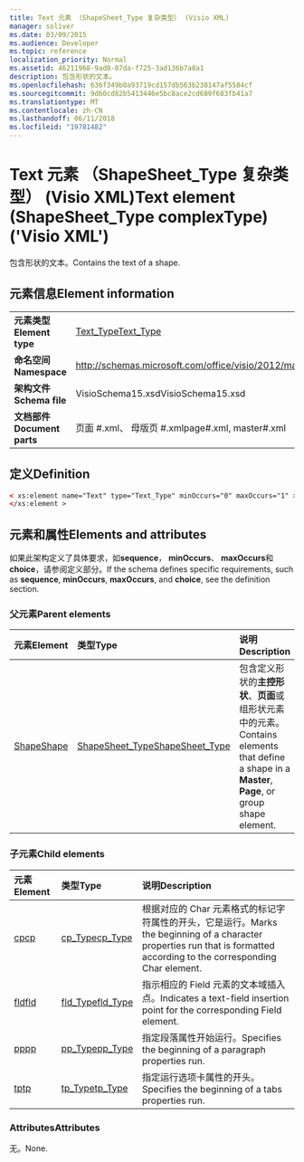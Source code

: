 ```yaml
---
title: Text 元素 （ShapeSheet_Type 复杂类型） (Visio XML)
manager: soliver
ms.date: 03/09/2015
ms.audience: Developer
ms.topic: reference
localization_priority: Normal
ms.assetid: 46211968-9ad8-07da-f725-3ad136b7a8a1
description: 包含形状的文本。
ms.openlocfilehash: 636f349b0a93719cd157db563b238147af5584cf
ms.sourcegitcommit: 9d60cd82b5413446e5bc8ace2cd689f683fb41a7
ms.translationtype: MT
ms.contentlocale: zh-CN
ms.lasthandoff: 06/11/2018
ms.locfileid: "19781482"
---
```

# <a name="text-element-shapesheettype-complextype-visio-xml"></a><span data-ttu-id="d1acd-103">Text 元素 （ShapeSheet_Type 复杂类型） (Visio XML)</span><span class="sxs-lookup"><span data-stu-id="d1acd-103">Text element (ShapeSheet_Type complexType) ('Visio XML')</span></span>

<span data-ttu-id="d1acd-104">包含形状的文本。</span><span class="sxs-lookup"><span data-stu-id="d1acd-104">Contains the text of a shape.</span></span>
  
## <a name="element-information"></a><span data-ttu-id="d1acd-105">元素信息</span><span class="sxs-lookup"><span data-stu-id="d1acd-105">Element information</span></span>

|||
|:-----|:-----|
|<span data-ttu-id="d1acd-106">**元素类型**</span><span class="sxs-lookup"><span data-stu-id="d1acd-106">**Element type**</span></span> <br/> |[<span data-ttu-id="d1acd-107">Text_Type</span><span class="sxs-lookup"><span data-stu-id="d1acd-107">Text_Type</span></span>](text_type-complextypevisio-xml.md) <br/> |
|<span data-ttu-id="d1acd-108">**命名空间**</span><span class="sxs-lookup"><span data-stu-id="d1acd-108">**Namespace**</span></span> <br/> |http://schemas.microsoft.com/office/visio/2012/main  <br/> |
|<span data-ttu-id="d1acd-109">**架构文件**</span><span class="sxs-lookup"><span data-stu-id="d1acd-109">**Schema file**</span></span> <br/> |<span data-ttu-id="d1acd-110">VisioSchema15.xsd</span><span class="sxs-lookup"><span data-stu-id="d1acd-110">VisioSchema15.xsd</span></span>  <br/> |
|<span data-ttu-id="d1acd-111">**文档部件**</span><span class="sxs-lookup"><span data-stu-id="d1acd-111">**Document parts**</span></span> <br/> |<span data-ttu-id="d1acd-112">页面 #.xml、 母版页 #.xml</span><span class="sxs-lookup"><span data-stu-id="d1acd-112">page#.xml, master#.xml</span></span>  <br/> |
   
## <a name="definition"></a><span data-ttu-id="d1acd-113">定义</span><span class="sxs-lookup"><span data-stu-id="d1acd-113">Definition</span></span>

```XML
< xs:element name="Text" type="Text_Type" minOccurs="0" maxOccurs="1" >
</xs:element >
```

## <a name="elements-and-attributes"></a><span data-ttu-id="d1acd-114">元素和属性</span><span class="sxs-lookup"><span data-stu-id="d1acd-114">Elements and attributes</span></span>

<span data-ttu-id="d1acd-115">如果此架构定义了具体要求，如**sequence**， **minOccurs**、 **maxOccurs**和**choice**，请参阅定义部分。</span><span class="sxs-lookup"><span data-stu-id="d1acd-115">If the schema defines specific requirements, such as **sequence**, **minOccurs**, **maxOccurs**, and **choice**, see the definition section.</span></span> 
  
### <a name="parent-elements"></a><span data-ttu-id="d1acd-116">父元素</span><span class="sxs-lookup"><span data-stu-id="d1acd-116">Parent elements</span></span>

|<span data-ttu-id="d1acd-117">**元素**</span><span class="sxs-lookup"><span data-stu-id="d1acd-117">**Element**</span></span>|<span data-ttu-id="d1acd-118">**类型**</span><span class="sxs-lookup"><span data-stu-id="d1acd-118">**Type**</span></span>|<span data-ttu-id="d1acd-119">**说明**</span><span class="sxs-lookup"><span data-stu-id="d1acd-119">**Description**</span></span>|
|:-----|:-----|:-----|
|[<span data-ttu-id="d1acd-120">Shape</span><span class="sxs-lookup"><span data-stu-id="d1acd-120">Shape</span></span>](shape-element-shapes_type-complextypevisio-xml.md) <br/> |[<span data-ttu-id="d1acd-121">ShapeSheet_Type</span><span class="sxs-lookup"><span data-stu-id="d1acd-121">ShapeSheet_Type</span></span>](shapesheet_type-complextypevisio-xml.md) <br/> |<span data-ttu-id="d1acd-122">包含定义形状的**主控形状**、**页面**或组形状元素中的元素。</span><span class="sxs-lookup"><span data-stu-id="d1acd-122">Contains elements that define a shape in a **Master**, **Page**, or group shape element.</span></span>  <br/> |
   
### <a name="child-elements"></a><span data-ttu-id="d1acd-123">子元素</span><span class="sxs-lookup"><span data-stu-id="d1acd-123">Child elements</span></span>

|<span data-ttu-id="d1acd-124">**元素**</span><span class="sxs-lookup"><span data-stu-id="d1acd-124">**Element**</span></span>|<span data-ttu-id="d1acd-125">**类型**</span><span class="sxs-lookup"><span data-stu-id="d1acd-125">**Type**</span></span>|<span data-ttu-id="d1acd-126">**说明**</span><span class="sxs-lookup"><span data-stu-id="d1acd-126">**Description**</span></span>|
|:-----|:-----|:-----|
|[<span data-ttu-id="d1acd-127">cp</span><span class="sxs-lookup"><span data-stu-id="d1acd-127">cp</span></span>](cp-element-text_type-complextypevisio-xml.md) <br/> |[<span data-ttu-id="d1acd-128">cp_Type</span><span class="sxs-lookup"><span data-stu-id="d1acd-128">cp_Type</span></span>](cp_type-complextypevisio-xml.md) <br/> |<span data-ttu-id="d1acd-129">根据对应的 Char 元素格式的标记字符属性的开头，它是运行。</span><span class="sxs-lookup"><span data-stu-id="d1acd-129">Marks the beginning of a character properties run that is formatted according to the corresponding Char element.</span></span>  <br/> |
|[<span data-ttu-id="d1acd-130">fld</span><span class="sxs-lookup"><span data-stu-id="d1acd-130">fld</span></span>](fld-element-text_type-complextypevisio-xml.md) <br/> |[<span data-ttu-id="d1acd-131">fld_Type</span><span class="sxs-lookup"><span data-stu-id="d1acd-131">fld_Type</span></span>](fld_type-complextypevisio-xml.md) <br/> |<span data-ttu-id="d1acd-132">指示相应的 Field 元素的文本域插入点。</span><span class="sxs-lookup"><span data-stu-id="d1acd-132">Indicates a text-field insertion point for the corresponding Field element.</span></span>  <br/> |
|[<span data-ttu-id="d1acd-133">pp</span><span class="sxs-lookup"><span data-stu-id="d1acd-133">pp</span></span>](pp-element-text_type-complextypevisio-xml.md) <br/> |[<span data-ttu-id="d1acd-134">pp_Type</span><span class="sxs-lookup"><span data-stu-id="d1acd-134">pp_Type</span></span>](pp_type-complextypevisio-xml.md) <br/> |<span data-ttu-id="d1acd-135">指定段落属性开始运行。</span><span class="sxs-lookup"><span data-stu-id="d1acd-135">Specifies the beginning of a paragraph properties run.</span></span>  <br/> |
|[<span data-ttu-id="d1acd-136">tp</span><span class="sxs-lookup"><span data-stu-id="d1acd-136">tp</span></span>](tp-element-text_type-complextypevisio-xml.md) <br/> |[<span data-ttu-id="d1acd-137">tp_Type</span><span class="sxs-lookup"><span data-stu-id="d1acd-137">tp_Type</span></span>](tp_type-complextypevisio-xml.md) <br/> |<span data-ttu-id="d1acd-138">指定运行选项卡属性的开头。</span><span class="sxs-lookup"><span data-stu-id="d1acd-138">Specifies the beginning of a tabs properties run.</span></span>  <br/> |
   
### <a name="attributes"></a><span data-ttu-id="d1acd-139">Attributes</span><span class="sxs-lookup"><span data-stu-id="d1acd-139">Attributes</span></span>

<span data-ttu-id="d1acd-140">无。</span><span class="sxs-lookup"><span data-stu-id="d1acd-140">None.</span></span>
  

